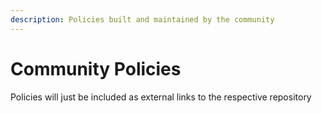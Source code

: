 ```yaml
---
description: Policies built and maintained by the community
---
```


# Community Policies

Policies will just be included as external links to the respective repository
